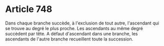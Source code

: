 # Article 748

Dans chaque branche succède, à l'exclusion de tout autre, l'ascendant qui se trouve au degré le plus proche.   Les ascendants au même degré succèdent par tête.   A défaut d'ascendant dans une branche, les ascendants de l'autre branche recueillent toute la succession.